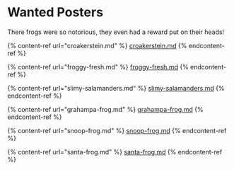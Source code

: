 # Wanted Posters

There frogs were so notorious, they even had a reward put on their heads!

{% content-ref url="croakerstein.md" %}
[croakerstein.md](croakerstein.md)
{% endcontent-ref %}

{% content-ref url="froggy-fresh.md" %}
[froggy-fresh.md](froggy-fresh.md)
{% endcontent-ref %}

{% content-ref url="slimy-salamanders.md" %}
[slimy-salamanders.md](slimy-salamanders.md)
{% endcontent-ref %}

{% content-ref url="grahampa-frog.md" %}
[grahampa-frog.md](grahampa-frog.md)
{% endcontent-ref %}

{% content-ref url="snoop-frog.md" %}
[snoop-frog.md](snoop-frog.md)
{% endcontent-ref %}

{% content-ref url="santa-frog.md" %}
[santa-frog.md](santa-frog.md)
{% endcontent-ref %}
